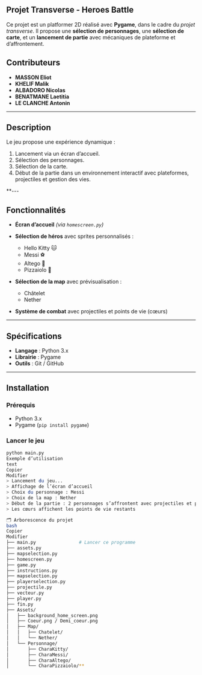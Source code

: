 ##  Projet Transverse - Heroes Battle
Ce projet est un  platformer 2D réalisé avec **Pygame**, dans le cadre du *projet transverse*. Il propose une **sélection de personnages**, une **sélection de carte**, et un **lancement de partie** avec mécaniques de plateforme et d’affrontement.

## Contributeurs
  - **MASSON Eliot**
  - **KHELIF Malik**
  - **ALBADORO Nicolas**
  - **BENATMANE Laetitia**
  - **LE CLANCHE Antonin** 


---

## Description

Le jeu propose une expérience dynamique :

1. Lancement via un écran d’accueil.
2. Sélection des personnages.
3. Sélection de la carte.
4. Début de la partie dans un environnement interactif avec plateformes, projectiles et gestion des vies.

**---

##  Fonctionnalités

- **Écran d’accueil** *(via `homescreen.py`)*
- **Sélection de héros** avec sprites personnalisés :
  - Hello Kitty 🐱
  - Messi ⚽
  - Altego 🦊 
  - Pizzaiolo 🍕
    
- **Sélection de la map** avec prévisualisation :
  - Châtelet
  - Nether
    
- **Système de combat** avec projectiles et points de vie (cœurs)
---

##  Spécifications

- **Langage** : Python 3.x  
- **Librairie** : Pygame  
- **Outils** : Git / GitHub  

---

##  Installation

### Prérequis

- Python 3.x  
- Pygame (`pip install pygame`)

### Lancer le jeu

```bash
python main.py
Exemple d’utilisation
text
Copier
Modifier
> Lancement du jeu...
> Affichage de l’écran d’accueil
> Choix du personnage : Messi
> Choix de la map : Nether
> Début de la partie : 2 personnages s’affrontent avec projectiles et plateformes
> Les cœurs affichent les points de vie restants

🗂️ Arborescence du projet
bash
Copier
Modifier
├── main.py                # Lancer ce programme
├── assets.py              
├── mapselection.py        
├── homescreen.py          
├── game.py
├── instructions.py
├── mapselection.py
├── playerselection.py
├── projectile.py
├── vecteur.py
├── player.py                      
├── fin.py
├── Assets/               
│   ├── background_home_screen.png
│   ├── Coeur.png / Demi_coeur.png
│   ├── Map/
│   │   ├── Chatelet/
│   │   └── Nether/
│   └── Personnage/
│       ├── CharaKitty/
│       ├── CharaMessi/
│       ├── CharaAltego/
│       └── CharaPizzaiolo/**
